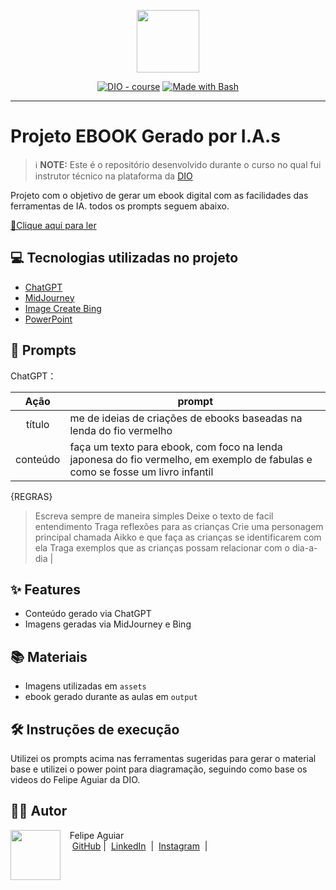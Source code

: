 <p align="center">
    <img width="100" src=".github/assets/banner.png">
</p>


<p align="center">
<a href="https://dio.me/"><img src="https://img.shields.io/badge/DIO-Course-28DA77?logo=youtube" alt="DIO - course"></a>
<a href="https://www.gnu.org/software/bash/" title="Go to Bash homepage"><img src="https://img.shields.io/badge/Prompt-Project-blue?logo=gnu-bash&amp;logoColor=white" alt="Made with Bash"></a></p>

-------

# Projeto EBOOK Gerado por I.A.s


 > ℹ️ **NOTE:** Este é o repositório desenvolvido durante o curso no qual fui instrutor técnico na plataforma da [DIO](https://dio.me)

Projeto com o objetivo de gerar um ebook digital com as facilidades das ferramentas de IA. todos os prompts
seguem abaixo.

<a href="https://github.com/ElisaaMartins/Ebook-com-ChatGPT-MidJourney" title="View PDF now"> 📕Clique aqui para ler</a>

## 💻 Tecnologias utilizadas no projeto

- [ChatGPT](https://chat.openai.com/) 
- [MidJourney](https://www.midjourney.com/app/)
- [Image Create Bing](https://www.microsoft.com/pt-br/edge/features/image-creator?form=MA13FJ&pl=launch)
- [PowerPoint](https://www.microsoft.com/en/microsoft-365/powerpoint)

## 🧠 Prompts


ChatGPT：

|   Ação   | prompt                                                                                                                                                                                                                                                                         |
| :------: | ------------------------------------------------------------------------------------------------------------------------------------------------------------------------------------------------------------------------------------------------------------------------------ |
|  título  | me de ideias de criações de ebooks baseadas na lenda do fio vermelho |
| conteúdo | faça um texto para ebook, com foco na lenda japonesa do fio vermelho, em exemplo de fabulas e como se fosse um livro infantil

{REGRAS}
>Escreva sempre de maneira simples
>Deixe o texto de facil entendimento
>Traga reflexões para as crianças
>Crie uma personagem principal chamada Aikko e que faça as crianças se identificarem com ela
> Traga exemplos que as crianças possam relacionar com o dia-a-dia |

## ✨ Features

- Conteúdo gerado via ChatGPT
- Imagens geradas via MidJourney e Bing

## 📚 Materiais

- Imagens utilizadas em `assets`
- ebook gerado durante as aulas em `output`

## 🛠️ Instruções de execução

Utilizei os prompts acima nas ferramentas sugeridas para gerar o material base e utilizei o power point para diagramação, seguindo como base os videos do Felipe Aguiar da DIO.

## 👨‍💻 Autor

<p>
    <img 
      align=left 
      margin=10 
      width=80 
      src="https://avatars.githubusercontent.com/u/120751063?s=400&u=954775bf352a286d5b9f9326c1b30603ec07a167&v=4"
    />
    <p>&nbsp&nbsp&nbspFelipe Aguiar<br>
    &nbsp&nbsp&nbsp
    <a href="https://github.com/ElisaaMartins">
    GitHub</a>&nbsp;|&nbsp;
    <a href="https://www.linkedin.com/in/elisa-martins-/">LinkedIn</a>
&nbsp;|&nbsp;
    <a href="https://www.instagram.com/elisaap_oliveira/">
    Instagram</a>
&nbsp;|&nbsp;</p>
</p>
<br/><br/>
<p>

